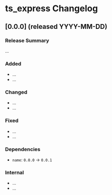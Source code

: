 # ts_express Changelog

## [0.0.0] (released YYYY-MM-DD)

### Release Summary

...

### Added

* ...
* ...

### Changed

* ...
* ...

### Fixed

* ...
* ...

### Dependencies

* `name`: `0.0.0` -> `0.0.1`

### Internal

* ...
* ...
